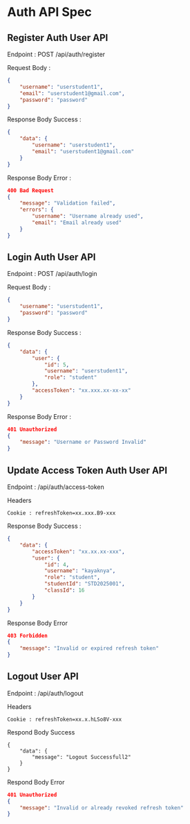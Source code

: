 # Auth API Spec

## Register Auth User API

Endpoint :  POST /api/auth/register

Request Body :

```json
{
    "username": "userstudent1",
    "email": "userstudent1@gmail.com",
    "password": "password"
}
```

Response Body Success :

```json
{
    "data": {
        "username": "userstudent1",
        "email": "userstudent1@gmail.com"
    }
}
```

Response Body Error : 

```json
400 Bad Request
{
    "message": "Validation failed",
    "errors": {
        "username": "Username already used",
        "email": "Email already used"
    }
}
```


## Login Auth User API

Endpoint :  POST /api/auth/login

Request Body :

```json
{
    "username": "userstudent1",
    "password": "password"
}
```

Response Body Success :

```json
{
    "data": {
        "user": {
            "id": 5,
            "username": "userstudent1",
            "role": "student"
        },
        "accessToken": "xx.xxx.xx-xx-xx"
    }
}
```

Response Body Error : 

```json
401 Unauthorized
{
    "message": "Username or Password Invalid"
}
```

## Update Access Token Auth User API

Endpoint : /api/auth/access-token

Headers
```
Cookie : refreshToken=xx.xxx.B9-xxx
```

Response Body Success : 
```json
{
    "data": {
        "accessToken": "xx.xx.xx-xxx",
        "user": {
            "id": 4,
            "username": "kayaknya",
            "role": "student",
            "studentId": "STD2025001",
            "classId": 16
        }
    }
}
```

Response Body Error
```json
403 Forbidden
{
    "message": "Invalid or expired refresh token"
}
```

## Logout User API

Endpoint : /api/auth/logout

Headers 
```
Cookie : refreshToken=xx.x.hLSo8V-xxx
```

Respond Body Success 
```
{
    "data": {
        "message": "Logout Successfull2"
    }
}
```
Respond Body Error 
``` json
401 Unauthorized
{
    "message": "Invalid or already revoked refresh token"
}
```